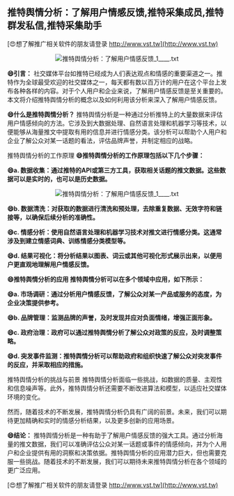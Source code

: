 ## **推特舆情分析：了解用户情感反馈,推特采集成员,推特群发私信,推特采集助手**

[😍想了解推广相关软件的朋友请登录 http://www.vst.tw](http://www.vst.tw)

 <center><img src="https://vst.tw/MP4/tuiguang/png/2.png" alt="推特舆情分析：了解用户情感反馈_1____.txt"></center>

**😄引言：**
社交媒体平台如推特已经成为人们表达观点和情感的重要渠道之一。推特作为全球最受欢迎的社交媒体之一，每天都有数以百万计的用户在这个平台上发布各种各样的内容。对于个人用户和企业来说，了解用户情感反馈是至关重要的。本文将介绍推特舆情分析的概念以及如何利用该分析来深入了解用户情感反馈。

**😄什么是推特舆情分析？**
推特舆情分析是一种通过分析推特上的大量数据来评估用户情感倾向的方法。它涉及到大数据处理、自然语言处理和机器学习等技术，以便能够从海量推文中提取有用的信息并进行情感分类。该分析可以帮助个人用户和企业了解公众对某一话题的看法，评估品牌声誉，并制定相应的战略。

推特舆情分析的工作原理
**😄推特舆情分析的工作原理包括以下几个步骤：**

**😄a. 数据收集：通过推特的API或第三方工具，获取相关话题的推文数据。这些数据可以是实时的，也可以是历史数据。**

 <center><img src="https://vst.tw/MP4/tuiguang/png/4.png" alt="推特舆情分析：了解用户情感反馈_1____.txt"></center>

**😄b. 数据清洗：对获取的数据进行清洗和预处理，去除重复数据、无效字符和链接等，以确保后续分析的准确性。**

**😄c. 情感分析：使用自然语言处理和机器学习技术对推文进行情感分类。这通常涉及到建立情感词典、训练情感分类模型等。**

**😄d. 结果可视化：将分析结果以图表、词云或其他可视化形式展示出来，以便用户更直观地理解用户情感反馈。**

**😄推特舆情分析的应用 推特舆情分析可以在多个领域中应用，如下所示：**

**😄a. 市场调研：通过分析用户情感反馈，了解公众对某一产品或服务的态度，为企业决策提供参考。**

**😄b. 品牌管理：监测品牌的声誉，及时发现并应对负面情绪，增强正面形象。**

**😄c. 政府治理：政府可以通过推特舆情分析了解公众对政策的反应，及时调整策略。**

**😄d. 突发事件监测：推特舆情分析可以帮助政府和组织快速了解公众对突发事件的反应，并采取相应的措施。**

推特舆情分析的挑战与前景 推特舆情分析面临一些挑战，如数据的质量、主观性和信息噪声等。此外，推特舆情分析还需要不断改进算法和模型，以适应社交媒体环境的变化。

然而，随着技术的不断发展，推特舆情分析仍具有广阔的前景。未来，我们可以期待更加精确和实时的情感分析结果，以及更多创新的应用场景。

**😄结论：**
推特舆情分析是一种有助于了解用户情感反馈的强大工具。通过分析海量的推文数据，我们可以准确评估公众对某一话题或事件的情感倾向，并为个人用户和企业提供有用的洞察和决策依据。推特舆情分析的应用潜力巨大，但也需要克服一些挑战。随着技术的不断发展，我们可以期待未来推特舆情分析在各个领域的更广泛应用。

[😍想了解推广相关软件的朋友请登录 http://www.vst.tw](http://www.vst.tw)



